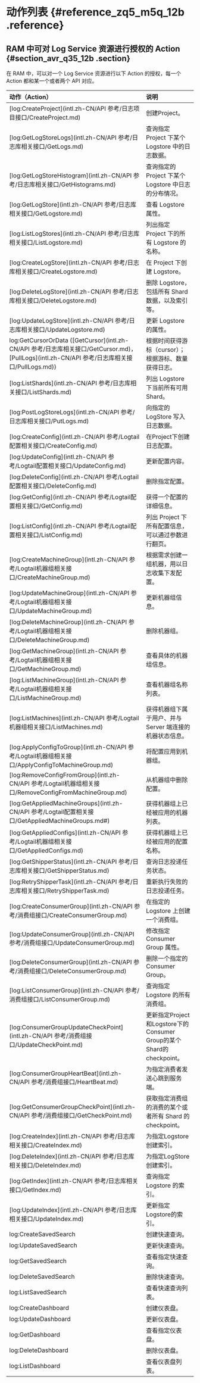 # 动作列表 {#reference_zq5_m5q_12b .reference}

## RAM 中可对 Log Service 资源进行授权的 Action {#section_avr_q35_12b .section}

在 RAM 中，可以对一个 Log Service 资源进行以下 Action 的授权，每一个 Action 都和某一个或者两个 API 对应。

|动作（Action）|说明|
|:---------|:-|
| [log:CreateProject](intl.zh-CN/API 参考/日志项目接口/CreateProject.md) |创建Project。|
| [log:GetLogStoreLogs](intl.zh-CN/API 参考/日志库相关接口/GetLogs.md) |查询指定 Project 下某个 Logstore 中的日志数据。|
| [log:GetLogStoreHistogram](intl.zh-CN/API 参考/日志库相关接口/GetHistograms.md) |查询指定的 Project 下某个 Logstore 中日志的分布情况。|
| [log:GetLogStore](intl.zh-CN/API 参考/日志库相关接口/GetLogstore.md) |查看 Logstore 属性。|
| [log:ListLogStores](intl.zh-CN/API 参考/日志库相关接口/ListLogstore.md) |列出指定 Project 下的所有 Logstore 的名称。|
| [log:CreateLogStore](intl.zh-CN/API 参考/日志库相关接口/CreateLogstore.md) |在 Project 下创建 Logstore。|
| [log:DeleteLogStore](intl.zh-CN/API 参考/日志库相关接口/DeleteLogstore.md) |删除 Logstore，包括所有 Shard 数据，以及索引等。|
| [log:UpdateLogStore](intl.zh-CN/API 参考/日志库相关接口/UpdateLogstore.md) |更新 Logstore 的属性。|
|log:GetCursorOrData \([GetCursor](intl.zh-CN/API 参考/日志库相关接口/GetCursor.md)，[PullLogs](intl.zh-CN/API 参考/日志库相关接口/PullLogs.md)\)|根据时间获得游标（cursor）；根据游标、数量获得日志。|
| [log:ListShards](intl.zh-CN/API 参考/日志库相关接口/ListShards.md) |列出 Logstore 下当前所有可用 Shard。|
| [log:PostLogStoreLogs](intl.zh-CN/API 参考/日志库相关接口/PutLogs.md) |向指定的 LogStore 写入日志数据。|
| [log:CreateConfig](intl.zh-CN/API 参考/Logtail配置相关接口/CreateConfig.md) |在Project下创建日志配置。|
| [log:UpdateConfig](intl.zh-CN/API 参考/Logtail配置相关接口/UpdateConfig.md) |更新配置内容。|
| [log:DeleteConfig](intl.zh-CN/API 参考/Logtail配置相关接口/DeleteConfig.md) |删除指定配置。|
| [log:GetConfig](intl.zh-CN/API 参考/Logtail配置相关接口/GetConfig.md) |获得一个配置的详细信息。|
| [log:ListConfig](intl.zh-CN/API 参考/Logtail配置相关接口/ListConfig.md) |列出 Project 下所有配置信息，可以通过参数进行翻页。|
| [log:CreateMachineGroup](intl.zh-CN/API 参考/Logtail机器组相关接口/CreateMachineGroup.md) |根据需求创建一组机器，用以日志收集下发配置。|
| [log:UpdateMachineGroup](intl.zh-CN/API 参考/Logtail机器组相关接口/UpdateMachineGroup.md) |更新机器组信息。|
| [log:DeleteMachineGroup](intl.zh-CN/API 参考/Logtail机器组相关接口/DeleteMachineGroup.md) |删除机器组。|
| [log:GetMachineGroup](intl.zh-CN/API 参考/Logtail机器组相关接口/GetMachineGroup.md) |查看具体的机器组信息。|
| [log:ListMachineGroup](intl.zh-CN/API 参考/Logtail机器组相关接口/ListMachineGroup.md) |查看机器组名称列表。|
| [log:ListMachines](intl.zh-CN/API 参考/Logtail机器组相关接口/ListMachines.md) |获得机器组下属于用户、并与Server 端连接的机器状态信息。|
| [log:ApplyConfigToGroup](intl.zh-CN/API 参考/Logtail机器组相关接口/ApplyConfigToMachineGroup.md) |将配置应用到机器组。|
| [log:RemoveConfigFromGroup](intl.zh-CN/API 参考/Logtail机器组相关接口/RemoveConfigFromMachineGroup.md) |从机器组中删除配置。|
| [log:GetAppliedMachineGroups](intl.zh-CN/API 参考/Logtail配置相关接口/GetAppliedMachineGroups.md#) |获得机器组上已经被应用的机器列表。|
| [log:GetAppliedConfigs](intl.zh-CN/API 参考/Logtail机器组相关接口/GetAppliedConfigs.md) |获得机器组上已经被应用的配置名称。|
| [log:GetShipperStatus](intl.zh-CN/API 参考/日志库相关接口/GetShipperStatus.md) |查询日志投递任务状态。|
| [log:RetryShipperTask](intl.zh-CN/API 参考/日志库相关接口/RetryShipperTask.md) |重新执行失败的日志投递任务。|
| [log:CreateConsumerGroup](intl.zh-CN/API 参考/消费组接口/CreateConsumerGroup.md) |在指定的 Logstore 上创建一个消费组。|
| [log:UpdateConsumerGroup](intl.zh-CN/API 参考/消费组接口/UpdateConsumerGroup.md) |修改指定 Consumer Group 属性。|
| [log:DeleteConsumerGroup](intl.zh-CN/API 参考/消费组接口/DeleteConsumerGroup.md) |删除一个指定的 Consumer Group。|
| [log:ListConsumerGroup](intl.zh-CN/API 参考/消费组接口/ListConsumerGroup.md) |查询指定 Logstore 的所有消费组。|
| [log:ConsumerGroupUpdateCheckPoint](intl.zh-CN/API 参考/消费组接口/UpdateCheckPoint.md) |更新指定Project和Logstore下的Consumer Group的某个Shard的checkpoint。|
| [log:ConsumerGroupHeartBeat](intl.zh-CN/API 参考/消费组接口/HeartBeat.md) |为指定消费者发送心跳到服务端。|
| [log:GetConsumerGroupCheckPoint](intl.zh-CN/API 参考/消费组接口/GetCheckPoint.md) |获取指定消费组的消费的某个或者所有 Shard 的checkpoint。|
| [log:CreateIndex](intl.zh-CN/API 参考/日志库相关接口/CreateIndex.md) |为指定Logstore创建索引。|
| [log:DeleteIndex](intl.zh-CN/API 参考/日志库相关接口/DeleteIndex.md) |为指定LogStore创建索引。|
| [log:GetIndex](intl.zh-CN/API 参考/日志库相关接口/GetIndex.md) |查询指定 Logstore 的索引。|
| [log:UpdateIndex](intl.zh-CN/API 参考/日志库相关接口/UpdateIndex.md) |更新指定Logstore的索引。|
|log:CreateSavedSearch|创建快速查询。|
|log:UpdateSavedSearch|更新快速查询。|
|log:GetSavedSearch|查看指定快速查询。|
|log:DeleteSavedSearch|删除快速查询。|
|log:ListSavedSearch|查看快速查询列表。|
|log:CreateDashboard|创建仪表盘。|
|log:UpdateDashboard|更新仪表盘。|
|log:GetDashboard|查看指定仪表盘。|
|log:DeleteDashboard|删除仪表盘。|
|log:ListDashboard|查看仪表盘列表。|

